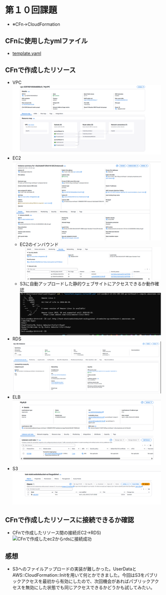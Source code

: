 # 第１０回課題
* ※CFn→CloudFormation

## CFnに使用したymlファイル
* [template.yaml](template.yaml)

## CFnで作成したリソース
* VPC
![vpc](screenshots/10th/Screenshot-2025-04-05-010624.png)
* EC2
![ec2](screenshots/10th/Screenshot-2025-04-05-011159.png)
  - EC2のインバウンド
  ![EC2のインバウンド](screenshots/10th/Screenshot-2025-04-05-011302.png)
  - S3に自動アップロードした静的ウェブサイトにアクセスできるか動作確認
  ![ S3に自動アップロードした静的ウェブサイトにアクセスできるか動作確認](screenshots/10th/Screenshot-2025-04-05-013755.png)
* RDS
![rds](screenshots/10th/Screenshot-2025-04-05-014353.png)
* ELB
![elb](screenshots/10th/Screenshot-2025-04-05-014617.png)
* S3
![s3](screenshots/10th/Screenshot-2025-04-05-015714.png)

## CFnで作成したリソースに接続できるか確認
* CFnで作成したリソース間の接続(EC2→RDS)
![CFnで作成したec2からrdsに接続成功](Screenshot-2025-04-05-015521.png)

## 感想
* S3へのファイルアップロードの実装が難しかった。UserDataとAWS::CloudFormation::Initを用いて何とかできました。今回はS3をパブリックアクセスを最初から有効にしたので、次回機会があればパブリックアクセスを無効にした状態でも同じアクセスできるかどうかも試してみたい。
